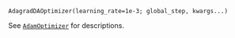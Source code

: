 ```
AdagradDAOptimizer(learning_rate=1e-3; global_step, kwargs...)
```

See [`AdamOptimizer`](@ref) for descriptions.
